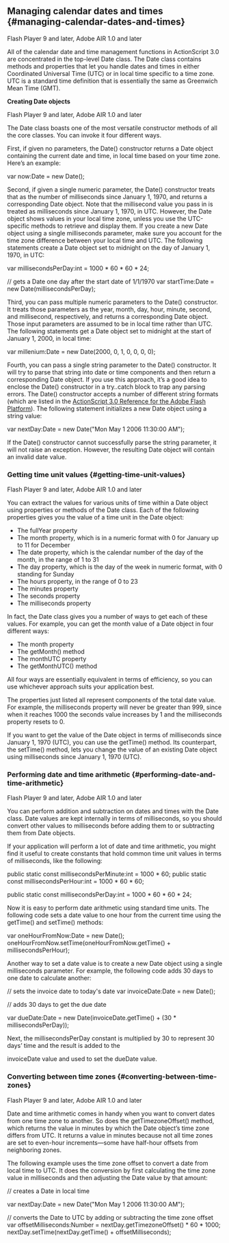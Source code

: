 ## Managing calendar dates and times {#managing-calendar-dates-and-times}

Flash Player 9 and later, Adobe AIR 1.0 and later

All of the calendar date and time management functions in ActionScript 3.0 are concentrated in the top-level Date class. The Date class contains methods and properties that let you handle dates and times in either Coordinated Universal Time (UTC) or in local time specific to a time zone. UTC is a standard time definition that is essentially the same as Greenwich Mean Time (GMT).

**Creating Date objects**

Flash Player 9 and later, Adobe AIR 1.0 and later

The Date class boasts one of the most versatile constructor methods of all the core classes. You can invoke it four different ways.

First, if given no parameters, the Date() constructor returns a Date object containing the current date and time, in local time based on your time zone. Here’s an example:

var now:Date = new Date();

Second, if given a single numeric parameter, the Date() constructor treats that as the number of milliseconds since January 1, 1970, and returns a corresponding Date object. Note that the millisecond value you pass in is treated as milliseconds since January 1, 1970, in UTC. However, the Date object shows values in your local time zone, unless you use the UTC-specific methods to retrieve and display them. If you create a new Date object using a single milliseconds parameter, make sure you account for the time zone difference between your local time and UTC. The following statements create a Date object set to midnight on the day of January 1, 1970, in UTC:

var millisecondsPerDay:int = 1000 * 60 * 60 * 24;

// gets a Date one day after the start date of 1/1/1970 var startTime:Date = new Date(millisecondsPerDay);

Third, you can pass multiple numeric parameters to the Date() constructor. It treats those parameters as the year, month, day, hour, minute, second, and millisecond, respectively, and returns a corresponding Date object. Those input parameters are assumed to be in local time rather than UTC. The following statements get a Date object set to midnight at the start of January 1, 2000, in local time:

var millenium:Date = new Date(2000, 0, 1, 0, 0, 0, 0);

Fourth, you can pass a single string parameter to the Date() constructor. It will try to parse that string into date or time components and then return a corresponding Date object. If you use this approach, it’s a good idea to enclose the Date() constructor in a try..catch block to trap any parsing errors. The Date() constructor accepts a number of different string formats (which are listed in the [ActionScript 3.0 Reference for the Adobe Flash Platform](http://help.adobe.com/en_US/FlashPlatform/reference/actionscript/3/Date.html#Date%28%29)). The following statement initializes a new Date object using a string value:

var nextDay:Date = new Date(&quot;Mon May 1 2006 11:30:00 AM&quot;);

If the Date() constructor cannot successfully parse the string parameter, it will not raise an exception. However, the resulting Date object will contain an invalid date value.

### Getting time unit values {#getting-time-unit-values}

Flash Player 9 and later, Adobe AIR 1.0 and later

You can extract the values for various units of time within a Date object using properties or methods of the Date class. Each of the following properties gives you the value of a time unit in the Date object:

*   The fullYear property
*   The month property, which is in a numeric format with 0 for January up to 11 for December
*   The date property, which is the calendar number of the day of the month, in the range of 1 to 31
*   The day property, which is the day of the week in numeric format, with 0 standing for Sunday
*   The hours property, in the range of 0 to 23
*   The minutes property
*   The seconds property
*   The milliseconds property

In fact, the Date class gives you a number of ways to get each of these values. For example, you can get the month value of a Date object in four different ways:

*   The month property
*   The getMonth() method
*   The monthUTC property
*   The getMonthUTC() method

All four ways are essentially equivalent in terms of efficiency, so you can use whichever approach suits your application best.

The properties just listed all represent components of the total date value. For example, the milliseconds property will never be greater than 999, since when it reaches 1000 the seconds value increases by 1 and the milliseconds property resets to 0.

If you want to get the value of the Date object in terms of milliseconds since January 1, 1970 (UTC), you can use the getTime() method. Its counterpart, the setTime() method, lets you change the value of an existing Date object using milliseconds since January 1, 1970 (UTC).

### Performing date and time arithmetic {#performing-date-and-time-arithmetic}

Flash Player 9 and later, Adobe AIR 1.0 and later

You can perform addition and subtraction on dates and times with the Date class. Date values are kept internally in terms of milliseconds, so you should convert other values to milliseconds before adding them to or subtracting them from Date objects.

If your application will perform a lot of date and time arithmetic, you might find it useful to create constants that hold common time unit values in terms of milliseconds, like the following:

public static const millisecondsPerMinute:int = 1000 * 60; public static const millisecondsPerHour:int = 1000 * 60 * 60;

public static const millisecondsPerDay:int = 1000 * 60 * 60 * 24;

Now it is easy to perform date arithmetic using standard time units. The following code sets a date value to one hour from the current time using the getTime() and setTime() methods:

var oneHourFromNow:Date = new Date(); oneHourFromNow.setTime(oneHourFromNow.getTime() + millisecondsPerHour);

Another way to set a date value is to create a new Date object using a single milliseconds parameter. For example, the following code adds 30 days to one date to calculate another:

// sets the invoice date to today&#039;s date var invoiceDate:Date = new Date();

// adds 30 days to get the due date

var dueDate:Date = new Date(invoiceDate.getTime() + (30 * millisecondsPerDay));

Next, the millisecondsPerDay constant is multiplied by 30 to represent 30 days’ time and the result is added to the

invoiceDate value and used to set the dueDate value.

### Converting between time zones {#converting-between-time-zones}

Flash Player 9 and later, Adobe AIR 1.0 and later

Date and time arithmetic comes in handy when you want to convert dates from one time zone to another. So does the getTimezoneOffset() method, which returns the value in minutes by which the Date object’s time zone differs from UTC. It returns a value in minutes because not all time zones are set to even-hour increments—some have half-hour offsets from neighboring zones.

The following example uses the time zone offset to convert a date from local time to UTC. It does the conversion by first calculating the time zone value in milliseconds and then adjusting the Date value by that amount:

// creates a Date in local time

var nextDay:Date = new Date(&quot;Mon May 1 2006 11:30:00 AM&quot;);

// converts the Date to UTC by adding or subtracting the time zone offset var offsetMilliseconds:Number = nextDay.getTimezoneOffset() * 60 * 1000; nextDay.setTime(nextDay.getTime() + offsetMilliseconds);